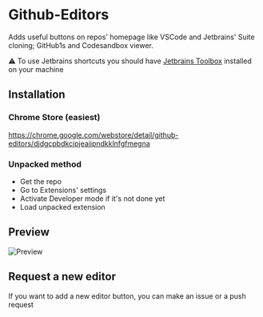 # Github-Editors

Adds useful buttons on repos' homepage like VSCode and Jetbrains' Suite cloning; GitHub1s and Codesandbox viewer.

⚠️ To use Jetbrains shortcuts you should have [Jetbrains Toolbox](https://www.jetbrains.com/toolbox-app/) installed on your machine

## Installation

### Chrome Store (easiest)

https://chrome.google.com/webstore/detail/github-editors/djdgcpbdkcipjeaiipndkklnfgfmegna

### Unpacked method

- Get the repo
- Go to Extensions' settings
- Activate Developer mode if it's not done yet
- Load unpacked extension

## Preview

![Preview](https://s2.gifyu.com/images/preview-github.gif)

## Request a new editor
If you want to add a new editor button, you can make an issue or a push request

